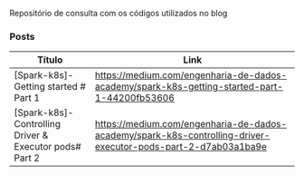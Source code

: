 Repositório de consulta com os códigos utilizados no blog

### Posts
| Título                                                 | Link                                                                                         |
|--------------------------------------------------------|----------------------------------------------------------------------------------------------|
| [Spark-k8s]-Getting started # Part 1                   | https://medium.com/engenharia-de-dados-academy/spark-k8s-getting-started-part-1-44200fb53606 |
| [Spark-k8s]-Controlling Driver & Executor pods# Part 2 | https://medium.com/engenharia-de-dados-academy/spark-k8s-controlling-driver-executor-pods-part-2-d7ab03a1ba9e                                                                                 |

